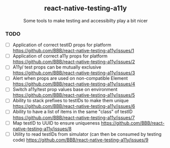 <h2 align="center">react-native-testing-a11y</h2>

<p align="center">
Some tools to make testing and accessibilty play a bit nicer
</p>

### TODO

- [ ] Application of correct testID props for platform https://github.com/BBB/react-native-testing-a11y/issues/1
- [ ] Application of correct a11y props for platform https://github.com/BBB/react-native-testing-a11y/issues/2
- [ ] A11y/ test props can be mutually exclusive https://github.com/BBB/react-native-testing-a11y/issues/3
- [ ] Alert when props are used on non-compatible Element https://github.com/BBB/react-native-testing-a11y/issues/4
- [ ] Switch a11y/test prop values base on environment https://github.com/BBB/react-native-testing-a11y/issues/5
- [ ] Ability to stack prefixes to testIDs to make them unique https://github.com/BBB/react-native-testing-a11y/issues/6
- [ ] Ability to have a list of items in the same "class" of testID https://github.com/BBB/react-native-testing-a11y/issues/7
- [ ] Map testID to UUID to ensure uniqueness https://github.com/BBB/react-native-testing-a11y/issues/8
- [ ] Utility to read testIDs from simulator (can then be consumed by testing code) https://github.com/BBB/react-native-testing-a11y/issues/9
